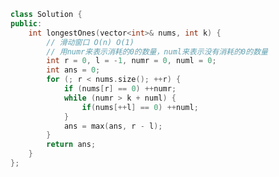 <!--
 * @Author: yitong 2969413251@qq.com
 * @Date: 2023-02-28 22:03:24
-->
```cpp
class Solution {
public:
    int longestOnes(vector<int>& nums, int k) {
        // 滑动窗口 O(n) O(1)
        // 用numr来表示消耗的0的数量，numl来表示没有消耗的0的数量
        int r = 0, l = -1, numr = 0, numl = 0;
        int ans = 0;
        for (; r < nums.size(); ++r) {
            if (nums[r] == 0) ++numr;
            while (numr > k + numl) {
                if(nums[++l] == 0) ++numl;
            }
            ans = max(ans, r - l);
        }
        return ans;
    }
};
```
